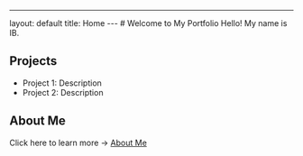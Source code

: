 ---
layout: default
title: Home
--- # Welcome to My Portfolio Hello! My name is IB.
## Projects
- Project 1: Description
- Project 2: Description
## About Me
Click here to learn more → [About Me](about.md)
